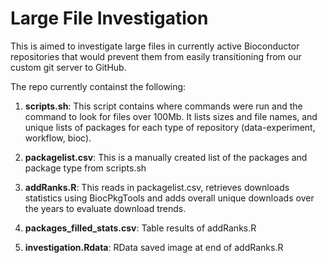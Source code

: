 # Large File Investigation

This is aimed to investigate large files in currently active Bioconductor
repositories that would prevent them from easily transitioning from our custom
git server to GitHub.


The repo currently containst the following:

1. **scripts.sh**: 
   This script contains where commands were run and the command to look for
   files over 100Mb. It lists sizes and file names, and unique lists of packages
   for each type of repository (data-experiment, workflow, bioc).  

2. **packagelist.csv**: 
   This is a manually created list of the packages and package type from scripts.sh

3. **addRanks.R**: 
   This reads in packagelist.csv, retrieves downloads statistics using
   BiocPkgTools and adds overall unique downloads over the years to evaluate
   download trends.

4. **packages_filled_stats.csv**:
   Table results of addRanks.R 

5. **investigation.Rdata**: 
   RData saved image at end of addRanks.R
